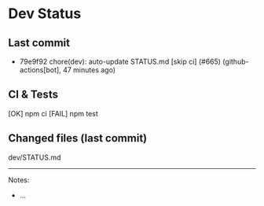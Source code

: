 # Dev Status

## Last commit
- 79e9f92 chore(dev): auto-update STATUS.md [skip ci] (#665) (github-actions[bot], 47 minutes ago)
## CI & Tests
[OK] npm ci
[FAIL] npm test

## Changed files (last commit)
dev/STATUS.md

---
Notes:
- ...
